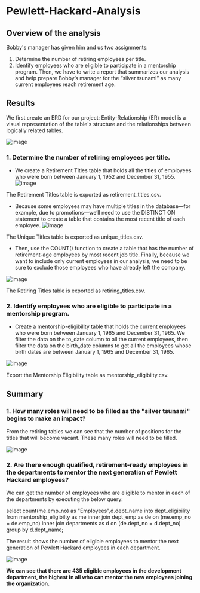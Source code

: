 # Pewlett-Hackard-Analysis

## Overview of the analysis

Bobby's manager has given him and us two assignments:
1. Determine the number of retiring employees per title.
2. Identify employees who are eligible to participate in a mentorship program. 
Then, we have to write a report that summarizes our analysis and help prepare Bobby’s manager for the “silver tsunami” as many current employees reach retirement age.

## Results
We first create an ERD for our project:
Entity-Relationship (ER) model is a visual representation of the table's structure and the relationships between logically related tables.

![image](https://user-images.githubusercontent.com/111020934/192436926-313791e3-2385-44a4-975d-4be02c8816ef.png)

### 1. Determine the number of retiring employees per title.

* We create a Retirement Titles table that holds all the titles of employees who were born between January 1, 1952 and December 31, 1955. 
![image](https://user-images.githubusercontent.com/111020934/192437790-fe5c3917-d56b-432f-ab86-2b302af181c0.png)

The Retirement Titles table is exported as retirement_titles.csv.

* Because some employees may have multiple titles in the database—for example, due to promotions—we’ll need to use the DISTINCT ON statement to create a table that contains the most recent title of each employee. 
![image](https://user-images.githubusercontent.com/111020934/192438040-15f9609c-6674-4aa2-a66f-e90bb8785548.png)

The Unique Titles table is exported as unique_titles.csv.

* Then, use the COUNT() function to create a table that has the number of retirement-age employees by most recent job title. Finally, because we want to include only current employees in our analysis, we need to be sure to exclude those employees who have already left the company.

![image](https://user-images.githubusercontent.com/111020934/192438325-c2c0b272-cd24-4b34-8c8f-5b2f391fb7a5.png)

The Retiring Titles table is exported as retiring_titles.csv.

### 2. Identify employees who are eligible to participate in a mentorship program.

* Create a mentorship-eligibility table that holds the current employees who were born between January 1, 1965 and December 31, 1965. 
We filter the data on the to_date column to all the current employees, then filter the data on the birth_date columns to get all the employees whose birth dates are between January 1, 1965 and December 31, 1965.

![image](https://user-images.githubusercontent.com/111020934/192439101-7cb80e10-a5b2-456c-a93e-e132969856f8.png)

Export the Mentorship Eligibility table as mentorship_eligibilty.csv.

## Summary

### 1. How many roles will need to be filled as the "silver tsunami" begins to make an impact?
 
From the retiring tables we can see that the number of positions for the titles that will become vacant. These many roles will need to be filled.

![image](https://user-images.githubusercontent.com/111020934/192438325-c2c0b272-cd24-4b34-8c8f-5b2f391fb7a5.png)


### 2. Are there enough qualified, retirement-ready employees in the departments to mentor the next generation of Pewlett Hackard employees?

We can get the number of employees who are eligible to mentor in each of the departments by executing the below query:

select count(me.emp_no) as "Employees",d.dept_name into dept_eligibility
from mentorship_eligibilty as me 
inner join dept_emp as de on (me.emp_no = de.emp_no)
inner join departments as d on (de.dept_no = d.dept_no)
group by d.dept_name;

The result shows the number of eligible employees to mentor the next generation of Pewlett Hackard employees in each department.

![image](https://user-images.githubusercontent.com/111020934/192444107-14f25105-7e52-4db3-8a75-dca0a8780330.png)

**We can see that there are 435 eligible employees in the development department, the highest in all who can mentor the new employees joining the organization.**


